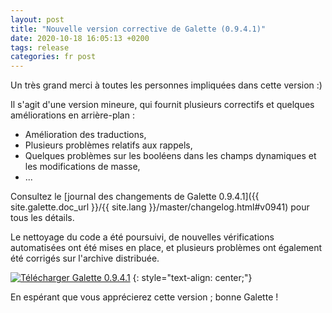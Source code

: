 ```yaml
---
layout: post
title: "Nouvelle version corrective de Galette (0.9.4.1)"
date: 2020-10-18 16:05:13 +0200
tags: release
categories: fr post
---
```


Un très grand merci à toutes les personnes impliquées dans cette version :)

Il s'agit d'une version mineure, qui fournit plusieurs correctifs et quelques améliorations en arrière-plan :

* Amélioration des traductions,
* Plusieurs problèmes relatifs aux rappels,
* Quelques problèmes sur les booléens dans les champs dynamiques et les modifications de masse,
* ...

Consultez le [journal des changements de Galette 0.9.4.1]({{ site.galette.doc_url }}/{{ site.lang }}/master/changelog.html#v0941) pour tous les détails.

Le nettoyage du code a été poursuivi, de nouvelles vérifications automatisées ont été mises en place, et plusieurs problèmes ont également été corrigés sur l'archive distribuée.

[![Télécharger Galette 0.9.4.1](https://img.shields.io/badge/0.9.4.1-Télécharger_Galette-ffb619.svg?logo=php&logoColor=white&style=for-the-badge)](https://galette.eu/download/galette-0.9.4.1.tar.bz2)
{: style="text-align: center;"}

En espérant que vous apprécierez cette version ; bonne Galette !
